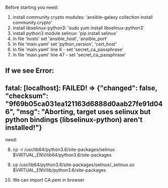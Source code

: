 Before starting you need:
1) install community crypto modules: 'ansible-galaxy collection install community.crypto'
2) install libselinux-python3: 'sudo yum install libselinux-python3'
3) install python3 module selinux: 'pip install selinux'
4) In file 'hosts' set 'ansible_host', 'ansible_port'
5) In file 'main.yaml' set 'python_version', 'cert_host'
6) In file 'main.yaml' line 6 - set 'secret_ca_passphrase'
7) In file 'main.yaml' line 47 - set 'secret_ca_passphrase'

If we see Error: 
----
fatal: [localhost]: FAILED! => {"changed": false, "checksum": "9f69b05ca031ea121163d6888d0aab27fe91d046", "msg": "Aborting, target uses selinux but python bindings (libselinux-python) aren't installed!"}
---
need:

8) cp -r /usr/lib64/python3.6/site-packages/selinux $VIRTUAL_ENV/lib64/python3.6/site-packages
9) cp /usr/lib64/python3.6/site-packages/selinux/_selinux.so $VIRTUAL_ENV/lib/python3.6/site-packages

10) We can import CA.pem in browser